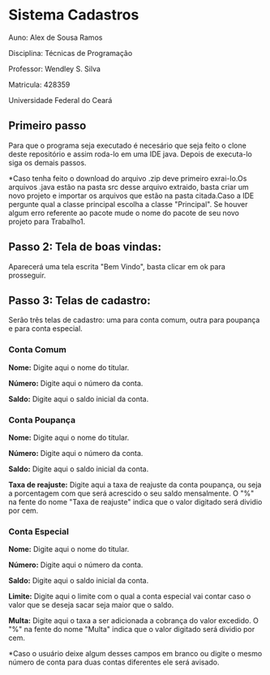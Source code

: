 
<h1>Sistema Cadastros</h1>
<p>Auno: Alex de Sousa Ramos</p>
<p>Disciplina: Técnicas de Programação</p>
<p>Professor: Wendley S. Silva</p>
<p>Matricula: 428359</p>
<p>Universidade Federal do Ceará</p>
<h2>Primeiro passo</h2>
<p>Para que o programa seja executado é necesário que seja feito o clone deste repositório e assim roda-lo em uma IDE java. Depois de executa-lo siga os demais passos.</p>
<p>*Caso tenha feito o download do arquivo .zip deve  primeiro exrai-lo.Os arquivos .java estão na pasta src desse arquivo extraido, basta criar um novo projeto e importar os arquivos que estão na pasta citada.Caso a IDE pergunte qual a classe principal escolha a classe "Principal". Se houver algum erro referente ao pacote mude o nome do pacote de seu novo projeto para Trabalho1.</p>
<h2>Passo 2: Tela de boas vindas:</h2>
<p>Aparecerá uma tela escrita "Bem Vindo", basta clicar em ok para prosseguir.
<h2>Passo 3: Telas de cadastro:</h2>
<p>Serão três telas de cadastro: uma  para conta comum, outra para poupança e para conta especial.</p>
<h3>Conta Comum</h3>
<p><b>Nome:</b> Digite aqui o nome do titular.</p>
<p><b>Número:</b> Digite aqui o número da conta.</p>
<p><b>Saldo:</b> Digite aqui o saldo inicial da conta.</p>
<h3>Conta Poupança</h3>
<p><b>Nome:</b> Digite aqui o nome do titular.</p>
<p><b>Número:</b> Digite aqui o número da conta.</p>
<p><b>Saldo:</b> Digite aqui o saldo inicial da conta.</p>
<p><b>Taxa de reajuste:</b> Digite aqui a taxa de reajuste da conta poupança, ou seja a porcentagem com que será acrescido o seu saldo mensalmente. O "%" na fente do nome "Taxa de reajuste" indica que o valor digitado será dividio por cem.</p>
<h3>Conta Especial</h3>
<p><b>Nome:</b> Digite aqui o nome do titular.</p>
<p><b>Número:</b> Digite aqui o número da conta.</p>
<p><b>Saldo:</b> Digite aqui o saldo inicial da conta.</p>
<p><b>Limite:</b> Digite aqui o limite com o qual a conta especial vai contar caso o valor que se deseja sacar seja maior que o saldo.</p>
<p><b>Multa:</b> Digite aqui o taxa a ser adicionada a cobrança do valor excedido. O "%" na fente do nome "Multa" indica que o valor digitado será dividio por cem.</p>
*Caso o usuário deixe algum desses campos em branco ou digite o mesmo número de conta para duas contas diferentes ele será avisado. 




  


